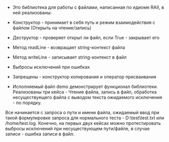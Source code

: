 * Это библиотека для работы с файлами, написанная по идиоме RAII, в ней реализованы:

- Конструктор - принимает в себя путь и режим взаимодействия с файлом (Открыть на чтение/запись)

- Деструктор - проверяет открыт ли файл, если True - закрывает его

- Метод readLine - возвращает string-контекст файла

- Метод writeLine - записывает string-контекст в файл

- Выбросы исключений при ошибках

- Запрещены - конструктор копирования и оператор присваивания

* Исполняемый файл demo демонстрирует функционал библиотеки. Реализованы три кейса - Чтение файла, запись в файл, обработка несуществуещего файла с выводом текста ожидаемого исключения - по порядку.

Все начинается с запроса о пути и имени файла, ожидаемый ввод при такой формулировке запроса для нормального теста - D:\test\test.txt или /home/test.log. 
Конечно, на первых двух кейсах можно протестировать выбросы исключений при несуществующем пути/файле, в случае записи - ошибка записи в файл.

